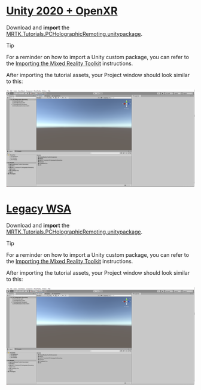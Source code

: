 # [Unity 2020 + OpenXR](#tab/openxr)

Download and **import** the [MRTK.Tutorials.PCHolographicRemoting.unitypackage](https://github.com/microsoft/MixedRealityLearning/releases/download/pc-holographic-remoting-v2.4.1/MRTK.Tutorials.PCHolographicRemoting.OpenXR.unitypackage).

> [!TIP]
> For a reminder on how to import a Unity custom package, you can refer to the [Importing the Mixed Reality Toolkit](../mr-learning-base-02.md#importing-the-tutorial-assets) instructions.

After importing the tutorial assets, your Project window should look similar to this:

![Unity Hierarchy, Scene, and Project windows after importing the tutorial assets](../images/mrlearning-pc-holographic-remoting/Tutorial1-Section2-Step1-1.png)

# [Legacy WSA](#tab/wsa)

Download and **import** the [MRTK.Tutorials.PCHolographicRemoting.unitypackage](https://github.com/microsoft/MixedRealityLearning/releases/download/pc-holographic-remoting-v2.4.1/MRTK.Tutorials.PCHolographicRemoting.LegacyWSA.unitypackage).

> [!TIP]
> For a reminder on how to import a Unity custom package, you can refer to the [Importing the Mixed Reality Toolkit](../mr-learning-base-04.md#importing-the-tutorial-assets) instructions.

After importing the tutorial assets, your Project window should look similar to this:

![Unity Hierarchy, Scene, and Project windows after importing the tutorial assets](../images/mrlearning-pc-holographic-remoting/Tutorial1-Section2-Step1-1.png)
